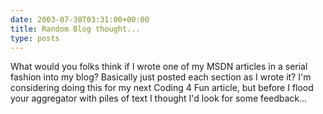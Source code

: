 ```yaml
---
date: 2003-07-30T03:31:00+00:00
title: Random Blog thought...
type: posts
---
```

What would you folks think if I wrote one of my MSDN articles in a serial fashion into my blog? Basically just posted each section as I wrote it? I'm considering doing this for my next Coding 4 Fun article, but before I flood your aggregator with piles of text I thought I'd look for some feedback...
